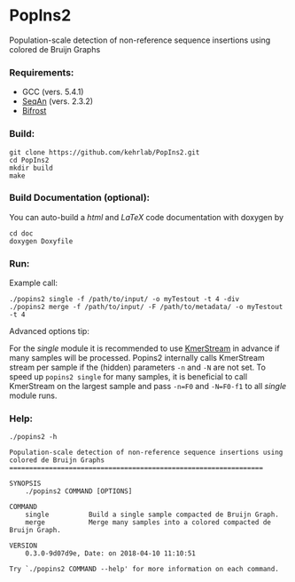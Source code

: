 # PopIns2
Population-scale detection of non-reference sequence insertions using colored de Bruijn Graphs

### Requirements:

- GCC (vers. 5.4.1)
- [SeqAn](https://www.seqan.de/) (vers. 2.3.2)
- [Bifrost](https://github.com/pmelsted/bfgraph)

### Build:

```
git clone https://github.com/kehrlab/PopIns2.git
cd PopIns2
mkdir build
make
```

### Build Documentation (optional):

You can auto-build a _html_ and _LaTeX_ code documentation with doxygen by
```
cd doc
doxygen Doxyfile
```

### Run:

Example call:
```
./popins2 single -f /path/to/input/ -o myTestout -t 4 -div
./popins2 merge -f /path/to/input/ -F /path/to/metadata/ -o myTestout -t 4
```

Advanced options tip:

For the _single_ module it is recommended to use [KmerStream](https://github.com/pmelsted/KmerStream) in advance if many samples will be processed. Popins2 internally calls KmerStream stream per sample if the (hidden) parameters <code>-n</code> and <code>-N</code> are not set. To speed up <code>popins2 single</code> for many samples, it is beneficial to call KmerStream on the largest sample and pass <code>-n=F0</code> and <code>-N=F0-f1</code> to all _single_ module runs.

### Help:

```
./popins2 -h

Population-scale detection of non-reference sequence insertions using colored de Bruijn Graphs
================================================================

SYNOPSIS
    ./popins2 COMMAND [OPTIONS]

COMMAND
    single          Build a single sample compacted de Bruijn Graph.
    merge           Merge many samples into a colored compacted de Bruijn Graph.

VERSION
    0.3.0-9d07d9e, Date: on 2018-04-10 11:10:51

Try `./popins2 COMMAND --help' for more information on each command.
```

